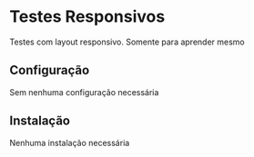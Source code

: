 Testes Responsivos
==================

Testes com layout responsivo. Somente para aprender mesmo

Configuração
------------

Sem nenhuma configuração necessária

Instalação
----------

Nenhuma instalação necessária
